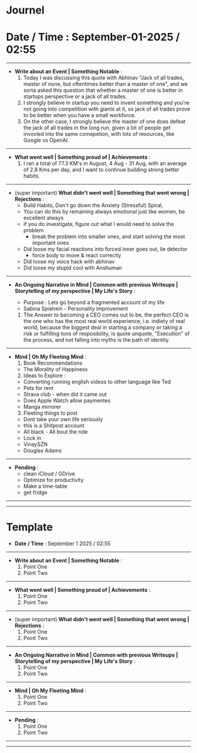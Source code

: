# Journel

# **Date / Time** : September-01-2025 / 02:55 

---

- **Write about an Event | Something Notable** : 
  1. Today I was discussing this quote with Abhinav "Jack of all trades, master of none, but oftentimes better than a master of one", and we sorta asked this question that whether a master of one is better in startups perspective or a jack of all trades.
  2. I strongly believe in startup you need to invent something and you're not going into competition with giants at it, so jack of all trades prove to be better when you have a small workforce.
  3. On the other case, I strongly believe the master of one does defeat the jack of all trades in the long run, given a lot of people get invovled into the same comepetion, with lots of resources, like Google vs OpenAI.

---

- **What went well | Something proud of | Achievements** :
  1. I ran a total of 77.3 KM's in August, 4 Aug - 31 Aug, with an average of 2.8 Kms per day, and I want to continue building strong better habits.

---

- (super important) **What didn't went well | Something that went wrong | Rejections** :
  - Build Habits, Don't go down the Anxiety (Stressful) Spiral,
  - You can do this by remaining always emotional just like women, be excellent always
  - if you do investigate, figure out what I would need to solve the problem
    - break the problem into smaller ones, and start solving the most important ones
  - Did loose my facial reactions into forced inner goes out, lie detector
    - force body to move & react correctly
  - Did loose my voice hack with abhinav
  - Did loose my stupid cool with Anshuman

---

- **An Ongoing Narrative in Mind | Common with previous Writeups | Storytelling of my perspective | My Life's Story** : 
  - Purpose : Lets go beyond a fragmented account of my life
  - Sabina Spielrein - Personality improvement

  1. The Answer to becoming a CEO comes out to be, the perfect CEO is the one who has the most real world experience, i.e. indiety of real world, because the biggest deal in starting a company or taking a risk or fulfilling tons of resposibility, is quote unquote, "Execution" of the process, and not falling into myths is the path of identity. 

---

- **Mind | Oh My Fleeting Mind** :
  1. Book Recommendations
    - The Morality of Happiness
  2. Ideas to Explore :
    - Converting running english videos to other language like Ted
    - Pets for rent
    - Strava club - when did it came out
    - Does Apple Watch allow paymentes
    - Manga mirrorer
  3. Fleeting things to post
    - Dont take your own life seriously
    - this is a Shitpost account
    - All black - All bout the ride
    - Lock in
    - VinaySZN
    - Douglas Adams

---

- **Pending** :
  - clean iCloud / GDrive
  - Optimize for productivity
  - Make a time-table
  - get fridge

---
---

# Template


- **Date / Time** : September 1 2025 / 02:55 

---
- **Write about an Event | Something Notable** : 
  1. Point One
  2. Point Two

---

- **What went well | Something proud of | Achievements** :
  1. Point One
  2. Point Two

---

- (super important) **What didn't went well | Something that went wrong | Rejections** :
  1. Point One
  2. Point Two

---

- **An Ongoing Narrative in Mind | Common with previous Writeups | Storytelling of my perspective | My Life's Story** : 
  1. Point One
  2. Point Two

---

- **Mind | Oh My Fleeting Mind** :
  1. Point One
  2. Point Two

---

- **Pending** :
  1. Point One
  2. Point Two

---
---